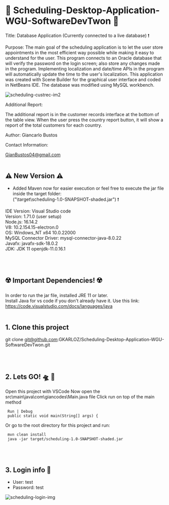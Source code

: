 # :date: Scheduling-Desktop-Application-WGU-SoftwareDevTwon :calendar:


Title:
 Database Application (Currently connected to a live database)  :exclamation: 

Purpose:
The main goal of the scheduling application is to let the user store appointments in the most efficient way possible while making it easy to understand for the user. This program connects to an Oracle database that will verify the password on the login screen; also store any changes made in the program. Implementing localization and date/time APIs in the program will automatically update the time to the user's localization. This application was created with Scene Builder for the graphical user interface and coded in NetBeans IDE. The database was modified using MySQL workbench.

![scheduling-custrec-im2](https://user-images.githubusercontent.com/20764455/188293878-aef4bdc2-75ab-4233-8154-41de6de0ce06.png)



Additional Report:

 The additional report is in the customer records interface at the bottom of the table view. 
 When the user press the country report button, it will show a report of the total customers for each country. 

Author:
 Giancarlo Bustos

Contact Information: 
 
 GianBustos04@gmail.com
 <br>
 <br>

## :warning:	 New Version :warning:	
* Added Maven now for easier execution or feel free to execute the jar file inside the target folder:  <br>
("\target\scheduling-1.0-SNAPSHOT-shaded.jar") :exclamation:
  
IDE Version: Visual Studio code <br>
Version: 1.71.0 (user setup) <br>
Node.js: 16.14.2 <br>
V8: 10.2.154.15-electron.0 <br>
OS: Windows_NT x64 10.0.22000 <br>
MySQL Connector Driver: mysql-connector-java-8.0.22 <br>
Javafx: javafx-sdk-18.0.2 <br>
JDK: JDK 11 openjdk-11.0.16.1 <br>

<br>
<br>

 ## :radioactive:	 Important Dependencies! :radioactive:	
 In order to run the jar file, installed JRE 11 or later.  <br>
  Install Java for vs code if you don't already have it. 
 Use this link: https://code.visualstudio.com/docs/languages/java
 <br>
 <br>
 
 ## 1. Clone this project 
 git clone git@github.com:GKARLOZ/Scheduling-Desktop-Application-WGU-SoftwareDevTwon.git 
 
 <br>
 <br>
 
 ## 2. Lets GO! :flying_saucer:		:rocket: 
 Open this project with VSCode
 Now open the src\main\java\com\giancodes\Main.java file 
 Click run on top of the main method 
    
     Run | Debug
     public static void main(String[] args) {
   
Or go to the root directory for this project and run: 

     mvn clean install
     java -jar target/scheduling-1.0-SNAPSHOT-shaded.jar

 <br>
 <br>
     
## 3. Login info :ninja:
 
  * User: test
  * Password: test
  
 ![scheduling-login-img](https://user-images.githubusercontent.com/20764455/188293766-6e4ac59f-f2f3-4578-a2d1-14bbedb0ccd5.png)

